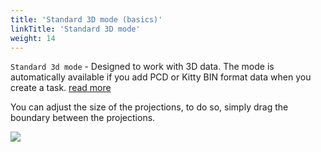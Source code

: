 ```yaml
---
title: 'Standard 3D mode (basics)'
linkTitle: 'Standard 3D mode'
weight: 14
---
```


`Standard 3d mode` - Designed to work with 3D data.
The mode is automatically available if you add PCD or Kitty BIN format data when you create a task.
[read more](/docs/manual/basics/create_an_annotation_task/)

You can adjust the size of the projections, to do so, simply drag the boundary between the projections.

![](/images/image215_carla_town3.jpg)